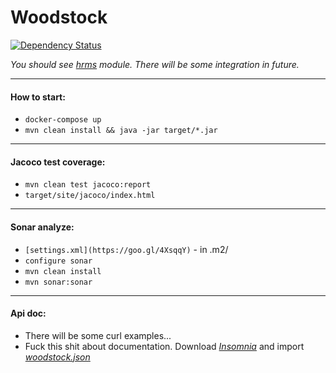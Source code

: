 # Woodstock
[![Dependency Status](https://www.versioneye.com/user/projects/57e682d979806f002f4ab840/badge.svg?style=flat-square)](https://www.versioneye.com/user/projects/57e682d979806f002f4ab840)

*You should see [hrms](https://github.com/vlsidlyarevich/unity) module. There will be some integration in future.*
___

#### How to start:

* `docker-compose up`
* `mvn clean install && java -jar target/*.jar`
___

#### Jacoco test coverage:

* `mvn clean test jacoco:report`
* `target/site/jacoco/index.html`
___

#### Sonar analyze:

* `[settings.xml](https://goo.gl/4XsqqY)` - in .m2/
* `configure sonar`
* `mvn clean install`
* `mvn sonar:sonar`
___

#### Api doc:

* There will be some curl examples...
* Fuck this shit about documentation. Download *[Insomnia](https://insomnia.rest/download/#ubuntu)* and import *[woodstock.json](https://goo.gl/wZeKf1)*
